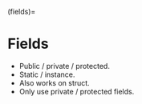 (fields)=
# Fields

- Public / private / protected.
- Static / instance.
- Also works on struct.
- Only use private / protected fields.
